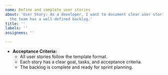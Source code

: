 ```yaml
---
name: Define and complete user stories
about: 'User Story: As a developer, I want to document clear user stories so that
  the team has a well-defined backlog.'
title: ''
labels: ''
assignees: ''

---
```


- **Acceptance Criteria:**  
  - All user stories follow the template format.  
  - Each story has a clear goal, tasks, and acceptance criteria.  
  - The backlog is complete and ready for sprint planning.
